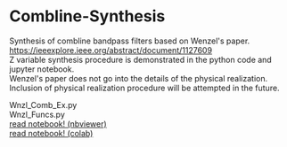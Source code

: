# Combline-Synthesis
Synthesis of combline bandpass filters based on Wenzel's paper.  
https://ieeexplore.ieee.org/abstract/document/1127609  
Z variable synthesis procedure is demonstrated in the python code and jupyter notebook.  
Wenzel's paper does not go into the details of the physical realization.  
Inclusion of physical realization procedure will be attempted in the future. 

Wnzl_Comb_Ex.py  
Wnzl_Funcs.py    
[read notebook! (nbviewer)](https://nbviewer.jupyter.org/github/frankih9/combline-synthesis/blob/master/combline%20synthesis.ipynb)  
[read notebook! (colab)](https://colab.research.google.com/github/frankih9/combline-synthesis/blob/master/combline%20synthesis.ipynb)
